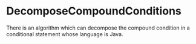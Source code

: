 # DecomposeCompoundConditions
There is an algorithm which can decompose the compound condition in a conditional statement whose language is Java.
